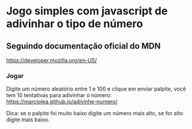 # Jogo simples com javascript de adivinhar o tipo de número 
## Seguindo documentação oficial do MDN 
https://developer.mozilla.org/en-US/

### Jogar
Digite um número aleatório entre 1 e 100 e clique em enviar palpite, você tem 10 tentativas para adivinhar o número:
https://marciolea.github.io/adivinhe-numero/

Dica: se o palpite foi muito baixo digite um número mais alto, se for alto digite mais baixo.







